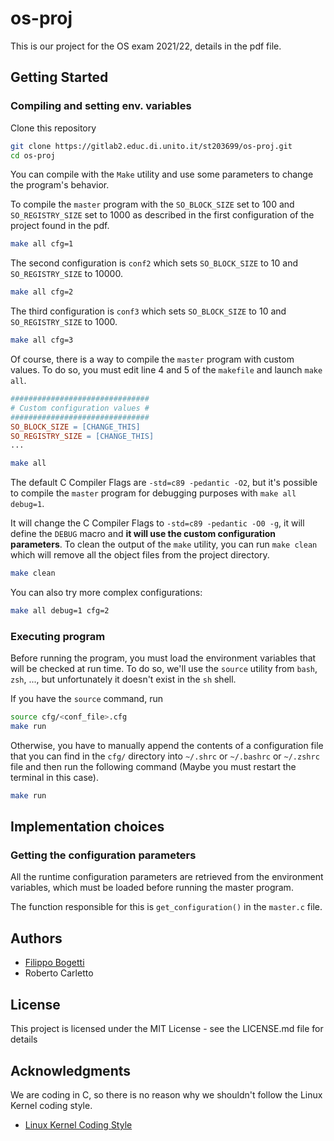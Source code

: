# os-proj

This is our project for the OS exam 2021/22, details in the pdf file.

## Getting Started

### Compiling and setting env. variables

Clone this repository
```sh 
git clone https://gitlab2.educ.di.unito.it/st203699/os-proj.git
cd os-proj
```
You can compile with the `Make` utility and use some parameters to change the program's behavior. 

To compile the `master` program with the `SO_BLOCK_SIZE` set to 100 and `SO_REGISTRY_SIZE` set to 1000 as described in the first configuration of the project found in the pdf.
```sh
make all cfg=1
```
The second configuration is `conf2` which sets `SO_BLOCK_SIZE` to 10 and `SO_REGISTRY_SIZE` to 10000.
```sh
make all cfg=2
```
The third configuration is `conf3` which sets `SO_BLOCK_SIZE` to 10 and `SO_REGISTRY_SIZE` to 1000.
```sh
make all cfg=3
```
Of course, there is a way to compile the `master` program with custom values. To do so, you must edit line 4 and 5 of the `makefile` and launch `make all`.
```makefile
###############################
# Custom configuration values #
###############################
SO_BLOCK_SIZE = [CHANGE_THIS]
SO_REGISTRY_SIZE = [CHANGE_THIS]
...
```
```sh
make all
```
The default C Compiler Flags are `-std=c89 -pedantic -O2`, but it's possible to compile the `master` program for debugging purposes with `make all debug=1`. 

It will change the C Compiler Flags to `-std=c89 -pedantic -O0 -g`, it will define the `DEBUG` macro and **it will use the custom configuration parameters**.
To clean the output of the `make` utility, you can run `make clean` which will remove all the object files from the project directory.
```sh
make clean
```
You can also try more complex configurations:
```sh
make all debug=1 cfg=2
```

### Executing program
Before running the program, you must load the environment variables that will be checked at run time. To do so, we'll use the `source` utility from `bash`, `zsh`, ..., but unfortunately it doesn't exist in the `sh` shell. 

If you have the `source` command, run
```sh
source cfg/<conf_file>.cfg
make run
```
Otherwise, you have to manually append the contents of a configuration file that you can find in the `cfg/` directory into `~/.shrc` or `~/.bashrc` or `~/.zshrc` file and then run the following command (Maybe you must restart the terminal in this case).
```sh
make run
```

## Implementation choices

### Getting the configuration parameters
All the runtime configuration parameters are retrieved from the environment variables, which must be loaded before running the master program.

The function responsible for this is `get_configuration()` in the `master.c` file.

## Authors

* [Filippo Bogetti](https://bogeee.github.io/)
* Roberto Carletto

## License

This project is licensed under the MIT License - see the LICENSE.md file for details

## Acknowledgments
<!--
I love to build projects in C but my passion is to break programs. In this project I'll try my best to follow the SEI CERT C Coding Standard which defines the best practices to avoid or mitigate all sorts of vulnerabilities such as Stack or Heap based BOF, UAF, memory corruption and others.

* [SEI CERT C Coding Standard](https://wiki.sei.cmu.edu/confluence/display/c/SEI+CERT+C+Coding+Standard)-->

We are coding in C, so there is no reason why we shouldn't follow the Linux Kernel coding style. 

* [Linux Kernel Coding Style](https://www.kernel.org/doc/html/latest/process/coding-style.html)